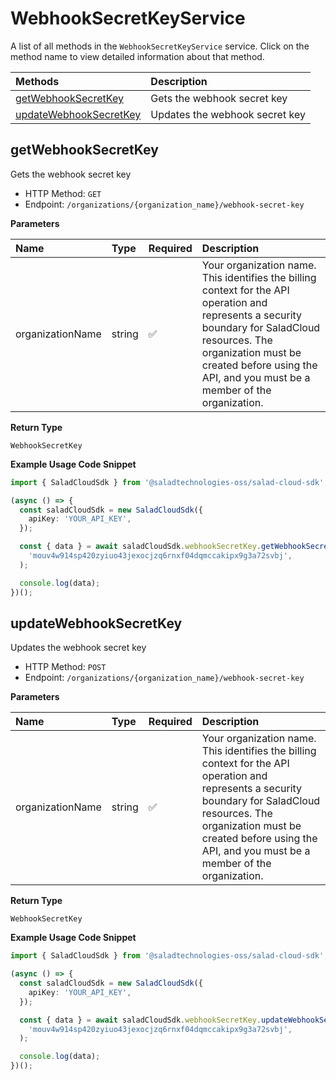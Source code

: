 # WebhookSecretKeyService

A list of all methods in the `WebhookSecretKeyService` service. Click on the method name to view detailed information about that method.

| Methods                                           | Description                    |
| :------------------------------------------------ | :----------------------------- |
| [getWebhookSecretKey](#getwebhooksecretkey)       | Gets the webhook secret key    |
| [updateWebhookSecretKey](#updatewebhooksecretkey) | Updates the webhook secret key |

## getWebhookSecretKey

Gets the webhook secret key

- HTTP Method: `GET`
- Endpoint: `/organizations/{organization_name}/webhook-secret-key`

**Parameters**

| Name             | Type   | Required | Description                                                                                                                                                                                                                                         |
| :--------------- | :----- | :------- | :-------------------------------------------------------------------------------------------------------------------------------------------------------------------------------------------------------------------------------------------------- |
| organizationName | string | ✅       | Your organization name. This identifies the billing context for the API operation and represents a security boundary for SaladCloud resources. The organization must be created before using the API, and you must be a member of the organization. |

**Return Type**

`WebhookSecretKey`

**Example Usage Code Snippet**

```typescript
import { SaladCloudSdk } from '@saladtechnologies-oss/salad-cloud-sdk';

(async () => {
  const saladCloudSdk = new SaladCloudSdk({
    apiKey: 'YOUR_API_KEY',
  });

  const { data } = await saladCloudSdk.webhookSecretKey.getWebhookSecretKey(
    'mouv4w914sp420zyiuo43jexocjzq6rnxf04dqmccakipx9g3a72svbj',
  );

  console.log(data);
})();
```

## updateWebhookSecretKey

Updates the webhook secret key

- HTTP Method: `POST`
- Endpoint: `/organizations/{organization_name}/webhook-secret-key`

**Parameters**

| Name             | Type   | Required | Description                                                                                                                                                                                                                                         |
| :--------------- | :----- | :------- | :-------------------------------------------------------------------------------------------------------------------------------------------------------------------------------------------------------------------------------------------------- |
| organizationName | string | ✅       | Your organization name. This identifies the billing context for the API operation and represents a security boundary for SaladCloud resources. The organization must be created before using the API, and you must be a member of the organization. |

**Return Type**

`WebhookSecretKey`

**Example Usage Code Snippet**

```typescript
import { SaladCloudSdk } from '@saladtechnologies-oss/salad-cloud-sdk';

(async () => {
  const saladCloudSdk = new SaladCloudSdk({
    apiKey: 'YOUR_API_KEY',
  });

  const { data } = await saladCloudSdk.webhookSecretKey.updateWebhookSecretKey(
    'mouv4w914sp420zyiuo43jexocjzq6rnxf04dqmccakipx9g3a72svbj',
  );

  console.log(data);
})();
```
